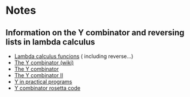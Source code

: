 Notes
=====

## Information on the Y combinator and reversing lists in lambda calculus

- [Lambda calculus funcions](http://jwodder.freeshell.org/lambda.html) ( including reverse...)
- [The Y combinator (wiki)](https://en.wikipedia.org/wiki/Fixed-point_combinator#Fixed_point_combinators_in_lambda_calculus)
- [The Y combinator](http://mvanier.livejournal.com/2700.html)
- [The Y combinator II](http://mvanier.livejournal.com/2897.html)
- [Y in practical programs](http://www.dsi.uniroma1.it/~labella/absMcAdam.ps)
- [Y combinator rosetta code](http://rosettacode.org/wiki/Y_combinator)


